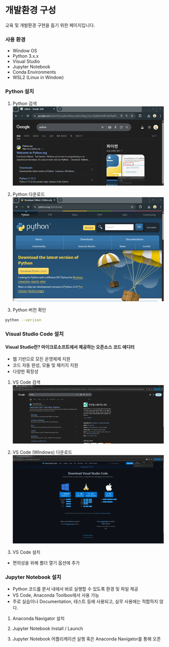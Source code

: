 # 개발환경 구성

교육 및 개발환경 구현을 돕기 위한 페이지입니다.

### 사용 환경
- Window OS
- Python 3.x.x
- Visual Studio
- Jupyter Notebook
- Conda Environments
- WSL2 (Linux in Window)

### Python 설치

1. Python 검색
![jpg](../img/python_install_1.png)

2. Python 다운로드
![jpg](../img/python_install_2.png)

3. Python 버전 확인
```bash
python --verison
```

### Visual Studio Code 설치

#### Visual Studio란? 마이크로소프트에서 제공하는 오픈소스 코드 에디터
- 웹 기반으로 모든 운영체제 지원
- 코드 자동 완성, 모듈 및 패키지 지원
- 다양한 확장성

1. VS Code 검색
![jpg](../img/vscode_install_1.PNG)

2. VS Code (WIndows) 다운로드
![jpg](../img/vscode_install_2.PNG)

3. VS Code 설치
- 편의성을 위해 폴더 열기 옵션에 추가

### Jupyter Notebook 설치
- Python 코드를 문서 내에서 바로 실행할 수 있도록 환경 및 파일 제공
- VS Code, Anaconda Toolbox에서 사용 가능
- 주로 실습이나 Documentation, 테스트 등에 사용되고, 실무 사용에는 적합하지 않다.

1. Anaconda Navigator 설치

2. Jupyter Notebook Install / Launch

3. Jupyter Notebook 어플리케이션 실행 혹은 Anaconda Navigator를 통해 오픈